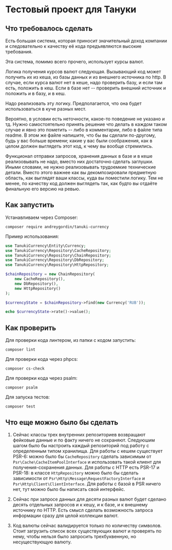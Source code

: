 # Тестовый проект для Тануки

## Что требовалось сделать

Есть большая система, которая приносит значительный доход компании и следовательно к качеству её кода предъявляются высокие требования.

Эта система, помимо всего прочего, использует курсы валют.

Логика получения курсов валют следующая. Вызывающий код может получить их из кеша, из базы данных и из внешнего источника по http. В случае, если курса валют нет в кеше, надо проверить базу, и если там есть, положить в кеш. Если в базе нет -- проверить внешний источник и положить и в базу, и в кеш.

Надо реализовать эту логику. Предполагается, что она будет использоваться в куче разных мест.

Вероятно, в условии есть неточности, какое-то поведение не указано и тд. Нужно самостоятельно принять решение что делать в каждом таком случае и явно это пометить -- либо в комментарии, либо в файле типа readme. В этом же файле напишите, что бы вы сделали по-другому, будь у вас больше времени; какие у вас были соображения, как в целом должен выглядеть этот код, к чему вы вообще стремились.

Функционал отправки запросов, хранения данных в базе и в кеше реализовывать не надо, вместо них достаточно сделать заглушки. Иными словами, не нужно реализовывать трудоемкие технические детали. Вместо этого важнее как вы декомпозировали предметную область, как выглядят ваши классы, куда вы поместили логику. Тем не менее, по качеству код должен выглядеть так, как будто вы отдаёте финальную его версию на ревью.

## Как запустить

Устанавливаем через Composer:

```
composer require andreygordin/tanuki-currency
```

Пример использования:

```php
use TanukiCurrency\Entity\Currency;
use TanukiCurrency\Repository\CacheRepository;
use TanukiCurrency\Repository\ChainRepository;
use TanukiCurrency\Repository\DbRepository;
use TanukiCurrency\Repository\HttpRepository;

$chainRepository = new ChainRepository(
	new CacheRepository(),
	new DbRepository(),
	new HttpRepository()
);

$currencyState = $chainRepository->find(new Currency('RUB'));

echo $currencyState->rate()->value();
```

## Как проверить

Для проверки кода линтером, из папки с кодом запустить:

```
composer lint
```

Для проверки кода через phpcs:

```
composer cs-check
```

Для проверки кода через psalm:

```
composer psalm
```

Для запуска тестов:

```
composer test
```

## Что еще можно было бы сделать

1. Сейчас классы трех внутренних репозиториев возвращают фейковые данные и по факту ничего не сохраняют. Следуюшим шагом было бы настроить каждый репозиторий под работу с определенным типом хранилища.
Для работы с кешем существует PSR-6: можно было бы ```CacheRepository``` сделать зависимым от ```Psr\Cache\CacheItemPoolInterface``` и использовать такой клиент для получения-сохранения данных.
Для работы с HTTP есть PSR-17 и PSR-18: в классе ```HttpRepository``` можно было бы сделать зависимости от ```Psr\Http\Message\RequestFactoryInterface``` и ```Psr\Http\Client\ClientInterface```.
Для работы с базой в PSR ничего нет, тут можно было бы написать свой интерфейс.

2. Сейчас при запросе данных для десяти разных валют будет сделано десять отдельных запросов и к кешу, и к базе, и к внешнему источнику по HTTP. Есть смысл сделать возможность запроса информации сразу для целой коллекции валют.

3. Код валюты сейчас валидируется только по количеству символов. Стоит загрузить список всех существующих валют и проверять по нему, чтобы нельзя было запросить трехбуквенную, но несуществующую валюту.
